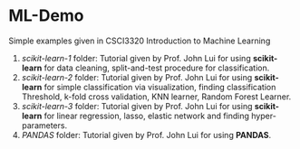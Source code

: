 # ML-Demo
Simple examples given in CSCI3320 Introduction to Machine Learning
1. *scikit-learn-1* folder: Tutorial given by Prof. John Lui for using **scikit-learn** for data cleaning, split-and-test procedure for classification.
2. *scikit-learn-2* folder: Tutorial given by Prof. John Lui for using **scikit-learn** for simple classification via visualization, finding classification Threshold, k-fold cross validation, KNN learner, Random Forest Learner.
3. *scikit-learn-3* folder: Tutorial given by Prof. John Lui for using **scikit-learn** for linear regression, lasso, elastic network and finding hyper-parameters.
4. *PANDAS* folder: Tutorial given by Prof. John Lui for using **PANDAS**.
